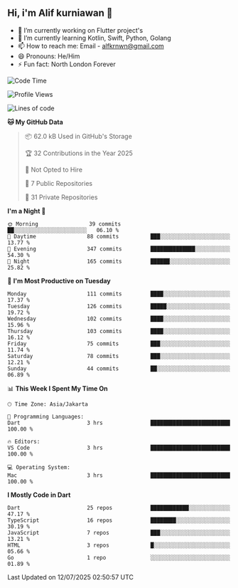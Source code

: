 ## Hi, i'm Alif kurniawan 👋

- 🔭 I’m currently working on Flutter project's
- 🌱 I’m currently learning Kotlin, Swift, Python, Golang
- 📫 How to reach me: Email - alfkrnwn@gmail.com
- 😄 Pronouns: He/Him
- ⚡ Fun fact: North London Forever

<!--START_SECTION:waka-->
![Code Time](http://img.shields.io/badge/Code%20Time-119%20hrs%2054%20mins-blue)

![Profile Views](http://img.shields.io/badge/Profile%20Views-21-blue)

![Lines of code](https://img.shields.io/badge/From%20Hello%20World%20I%27ve%20Written-683.2%20thousand%20lines%20of%20code-blue)

**🐱 My GitHub Data** 

> 📦 62.0 kB Used in GitHub's Storage 
 > 
> 🏆 32 Contributions in the Year 2025
 > 
> 🚫 Not Opted to Hire
 > 
> 📜 7 Public Repositories 
 > 
> 🔑 31 Private Repositories 
 > 
**I'm a Night 🦉** 

```text
🌞 Morning                39 commits          ██░░░░░░░░░░░░░░░░░░░░░░░   06.10 % 
🌆 Daytime                88 commits          ███░░░░░░░░░░░░░░░░░░░░░░   13.77 % 
🌃 Evening                347 commits         ██████████████░░░░░░░░░░░   54.30 % 
🌙 Night                  165 commits         ██████░░░░░░░░░░░░░░░░░░░   25.82 % 
```
📅 **I'm Most Productive on Tuesday** 

```text
Monday                   111 commits         ████░░░░░░░░░░░░░░░░░░░░░   17.37 % 
Tuesday                  126 commits         █████░░░░░░░░░░░░░░░░░░░░   19.72 % 
Wednesday                102 commits         ████░░░░░░░░░░░░░░░░░░░░░   15.96 % 
Thursday                 103 commits         ████░░░░░░░░░░░░░░░░░░░░░   16.12 % 
Friday                   75 commits          ███░░░░░░░░░░░░░░░░░░░░░░   11.74 % 
Saturday                 78 commits          ███░░░░░░░░░░░░░░░░░░░░░░   12.21 % 
Sunday                   44 commits          ██░░░░░░░░░░░░░░░░░░░░░░░   06.89 % 
```


📊 **This Week I Spent My Time On** 

```text
🕑︎ Time Zone: Asia/Jakarta

💬 Programming Languages: 
Dart                     3 hrs               █████████████████████████   100.00 % 

🔥 Editors: 
VS Code                  3 hrs               █████████████████████████   100.00 % 

💻 Operating System: 
Mac                      3 hrs               █████████████████████████   100.00 % 
```

**I Mostly Code in Dart** 

```text
Dart                     25 repos            ████████████░░░░░░░░░░░░░   47.17 % 
TypeScript               16 repos            ████████░░░░░░░░░░░░░░░░░   30.19 % 
JavaScript               7 repos             ███░░░░░░░░░░░░░░░░░░░░░░   13.21 % 
HTML                     3 repos             █░░░░░░░░░░░░░░░░░░░░░░░░   05.66 % 
Go                       1 repo              ░░░░░░░░░░░░░░░░░░░░░░░░░   01.89 % 
```




 Last Updated on 12/07/2025 02:50:57 UTC
<!--END_SECTION:waka-->
